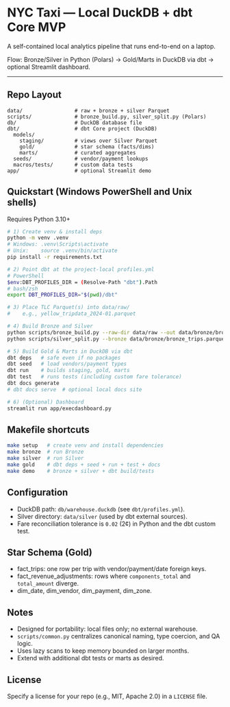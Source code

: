 # NYC Taxi — Local DuckDB + dbt Core MVP

A self-contained local analytics pipeline that runs end-to-end on a laptop.

Flow: Bronze/Silver in Python (Polars) → Gold/Marts in DuckDB via dbt → optional Streamlit dashboard.

---

## Repo Layout

```
data/                 # raw + bronze + silver Parquet
scripts/              # bronze_build.py, silver_split.py (Polars)
db/                   # DuckDB database file
dbt/                  # dbt Core project (DuckDB)
  models/
    staging/          # views over Silver Parquet
    gold/             # star schema (facts/dims)
    marts/            # curated aggregates
  seeds/              # vendor/payment lookups
  macros/tests/       # custom data tests
app/                  # optional Streamlit demo
```

## Quickstart (Windows PowerShell and Unix shells)

Requires Python 3.10+

```bash
# 1) Create venv & install deps
python -m venv .venv
# Windows: .venv\Scripts\activate
# Unix:    source .venv/bin/activate
pip install -r requirements.txt

# 2) Point dbt at the project-local profiles.yml
# PowerShell
$env:DBT_PROFILES_DIR = (Resolve-Path "dbt").Path
# bash/zsh
export DBT_PROFILES_DIR="$(pwd)/dbt"

# 3) Place TLC Parquet(s) into data/raw/
#    e.g., yellow_tripdata_2024-01.parquet

# 4) Build Bronze and Silver
python scripts/bronze_build.py --raw-dir data/raw --out data/bronze/bronze_trips.parquet
python scripts/silver_split.py --bronze data/bronze/bronze_trips.parquet --outdir data/silver

# 5) Build Gold & Marts in DuckDB via dbt
dbt deps   # safe even if no packages
dbt seed   # load vendors/payment types
dbt run    # builds staging, gold, marts
dbt test   # runs tests (including custom fare tolerance)
dbt docs generate
# dbt docs serve  # optional local docs site

# 6) (Optional) Dashboard
streamlit run app/execdashboard.py
```

## Makefile shortcuts

```bash
make setup   # create venv and install dependencies
make bronze  # run Bronze
make silver  # run Silver
make gold    # dbt deps + seed + run + test + docs
make demo    # bronze + silver + dbt build/tests
```

## Configuration

- DuckDB path: `db/warehouse.duckdb` (see `dbt/profiles.yml`).
- Silver directory: `data/silver` (used by dbt external sources).
- Fare reconciliation tolerance is `0.02` (2¢) in Python and the dbt custom test.

## Star Schema (Gold)

- fact_trips: one row per trip with vendor/payment/date foreign keys.
- fact_revenue_adjustments: rows where `components_total` and `total_amount` diverge.
- dim_date, dim_vendor, dim_payment, dim_zone.

## Notes

- Designed for portability: local files only; no external warehouse.
- `scripts/common.py` centralizes canonical naming, type coercion, and QA logic.
- Uses lazy scans to keep memory bounded on larger months.
- Extend with additional dbt tests or marts as desired.

## License

Specify a license for your repo (e.g., MIT, Apache 2.0) in a `LICENSE` file.
